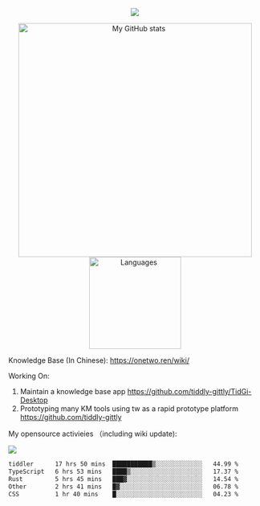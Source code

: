 <a href="https://github.com/linonetwo">
    <p align="center">
        <img src="https://github-profile-trophy.vercel.app/?username=linonetwo&column=7&theme=onedark"/>
    </p>
</a>
<a align="center" href="https://github.com/linonetwo">
  <p align="center">
    <img src="https://github-readme-stats.vercel.app/api?username=linonetwo&show_icons=true&count_private=true" alt="My GitHub stats" width="465"/>
    <img src="https://github-readme-stats.vercel.app/api/top-langs/?username=linonetwo&layout=compact&langs_count=10" alt="Languages" height="183">
  </p>
</a>

Knowledge Base (In Chinese): https://onetwo.ren/wiki/

Working On: 

1. Maintain a knowledge base app https://github.com/tiddly-gittly/TidGi-Desktop
1. Prototyping many KM tools using tw as a rapid prototype platform https://github.com/tiddly-gittly

My opensource activieies （including wiki update):

![](https://visitor-badge.glitch.me/badge?page_id=linonetwo.linonetwo)

<!--START_SECTION:waka-->

```txt
tiddler      17 hrs 50 mins  ███████████▒░░░░░░░░░░░░░   44.99 %
TypeScript   6 hrs 53 mins   ████▒░░░░░░░░░░░░░░░░░░░░   17.37 %
Rust         5 hrs 45 mins   ███▓░░░░░░░░░░░░░░░░░░░░░   14.54 %
Other        2 hrs 41 mins   █▓░░░░░░░░░░░░░░░░░░░░░░░   06.78 %
CSS          1 hr 40 mins    █░░░░░░░░░░░░░░░░░░░░░░░░   04.23 %
```

<!--END_SECTION:waka-->

